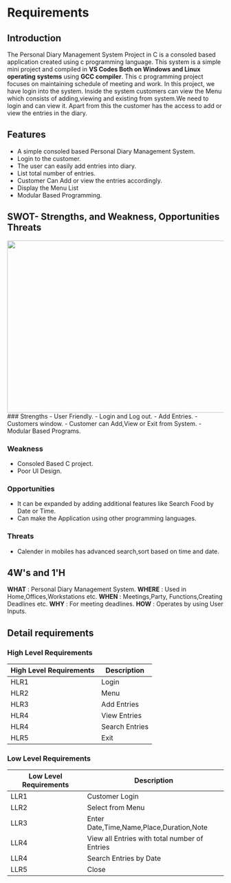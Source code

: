 
# Requirements

## Introduction
The Personal Diary Management System Project in C is a consoled based application created using c programming language. This system is a simple mini project and compiled in **VS Codes Both on Windows and Linux operating systems** using **GCC compiler**. This c programming project focuses on maintaining schedule of meeting and work. In this project, we have login into the system. Inside the system customers can view the Menu which consists of adding,viewing and existing from system.We need to login and can view it. Apart from this the customer has the access to add or view the entries in the diary.

## Features
- A simple consoled based Personal Diary Management System.
- Login to the customer.
- The user can easily add entries into diary.
- List total number of entries.
- Customer Can Add or view the entries accordingly.
- Display the Menu List
- Modular Based Programming.

## SWOT- Strengths, and Weakness, Opportunities Threats

<img src="https://assets.wordstream.com/s3fs-public/styles/simple_image/public/images/swot-analysis-header1.png?9qhkGEQVMX2Zv5QGkYamvDXW3t1aGWzC&itok=DBCeVBGl" height="400" width="800">
### Strengths
- User Friendly.
- Login and Log out.
- Add Entries.
-Customers window.
- Customer can Add,View or Exit from System.
- Modular Based Programs.

### Weakness
-  Consoled Based C project.
- Poor UI Design.

### Opportunities
-  It can be expanded by adding additional features like Search Food by Date or Time.
- Can make the Application using other programming languages.

### Threats
- Calender in mobiles has advanced search,sort based on time and date.

## 4W's and 1'H
**WHAT** : Personal Diary Management System.
**WHERE** : Used in Home,Offices,Workstations etc.
 **WHEN** : Meetings,Party, Functions,Creating Deadlines etc.
 **WHY** : For meeting deadlines.
**HOW** : Operates by using User Inputs.

## Detail requirements
### High Level Requirements
| High Level Requirements      | Description |
| ----------- | ----------- |
| HLR1      | Login    |
| HLR2   | Menu|
| HLR3   | Add Entries|
| HLR4   | View Entries|
| HLR4   | Search Entries|
| HLR5   | Exit|

### Low Level Requirements
| Low Level Requirements      | Description |
| ----------- | ----------- |
| LLR1      | Customer Login  |
| LLR2   | Select from Menu |
| LLR3   | Enter Date,Time,Name,Place,Duration,Note|
| LLR4   |View all Entries with total number of Entries|
| LLR4   |Search Entries by Date|
| LLR5   | Close |
